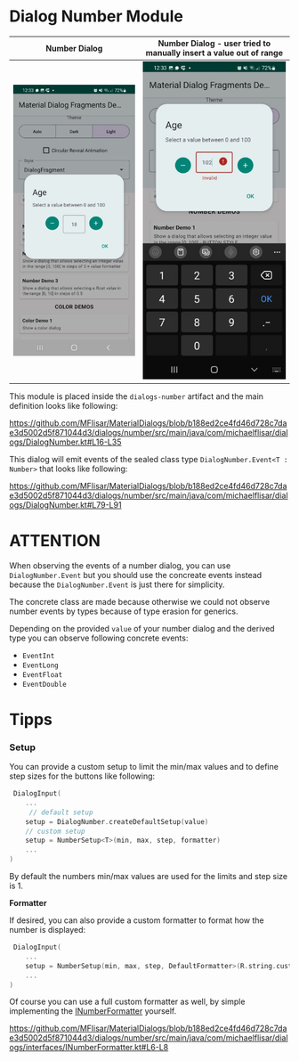 # Dialog Number Module

| Number Dialog | Number Dialog - user tried to manually insert a value out of range |
| :---: | :---: |
| ![Dialog](../images/dialog_number1.jpg?raw=true "Dialog") | ![Dialog](../images/dialog_number2.jpg?raw=true "Dialog") |

This module is placed inside the `dialogs-number` artifact and the main definition looks like following:

https://github.com/MFlisar/MaterialDialogs/blob/b188ed2ce4fd46d728c7dae3d5002d5f871044d3/dialogs/number/src/main/java/com/michaelflisar/dialogs/DialogNumber.kt#L16-L35

This dialog will emit events of the sealed class type `DialogNumber.Event<T : Number>` that looks like following:

https://github.com/MFlisar/MaterialDialogs/blob/b188ed2ce4fd46d728c7dae3d5002d5f871044d3/dialogs/number/src/main/java/com/michaelflisar/dialogs/DialogNumber.kt#L79-L91

# ATTENTION

When observing the events of a number dialog, you can use `DialogNumber.Event` but you should use the concreate events instead because the `DialogNumber.Event` is just there for simplicity.

The concrete class are made because otherwise we could not observe number events by types because of type erasion for generics.

Depending on the provided `value` of your number dialog and the derived type you can observe following concrete events:

* `EventInt`
* `EventLong`
* `EventFloat`
* `EventDouble`

# Tipps

### Setup

You can provide a custom setup to limit the min/max values and to define step sizes for the buttons like following:

```kotlin
 DialogInput(
    ...
     // default setup
    setup = DialogNumber.createDefaultSetup(value)
    // custom setup
    setup = NumberSetup<T>(min, max, step, formatter)
    ...
)
```

By default the numbers min/max values are used for the limits and step size is 1.

**Formatter**

If desired, you can also provide a custom formatter to format how the number is displayed:

```kotlin
 DialogInput(
    ...
    setup = NumberSetup(min, max, step, DefaultFormatter>(R.string.custom_int_formatter))
    ...
)
```

Of course you can use a full custom formatter as well, by simple implementing the [INumberFormatter](../dialogs/number/src/main/java/com/michaelflisar/dialogs/interfaces/INumberFormatter.kt) yourself.

https://github.com/MFlisar/MaterialDialogs/blob/b188ed2ce4fd46d728c7dae3d5002d5f871044d3/dialogs/number/src/main/java/com/michaelflisar/dialogs/interfaces/INumberFormatter.kt#L6-L8

